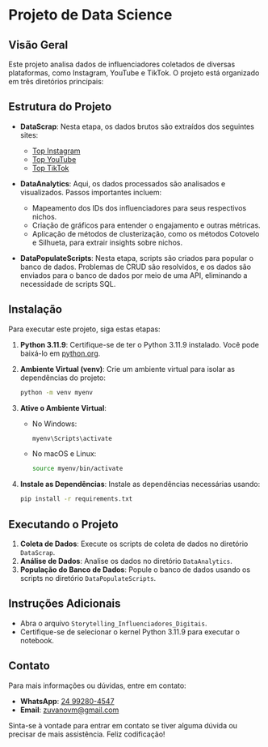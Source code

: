 # Projeto de Data Science

## Visão Geral

Este projeto analisa dados de influenciadores coletados de diversas plataformas, como Instagram, YouTube e TikTok. O projeto está organizado em três diretórios principais:

## Estrutura do Projeto

- **DataScrap**: Nesta etapa, os dados brutos são extraídos dos seguintes sites:
  - [Top Instagram](https://hypeauditor.com/pt/top-instagram/)
  - [Top YouTube](https://hypeauditor.com/pt/top-youtube/)
  - [Top TikTok](https://hypeauditor.com/pt/top-tiktok/)
  
- **DataAnalytics**: Aqui, os dados processados são analisados e visualizados. Passos importantes incluem:
  - Mapeamento dos IDs dos influenciadores para seus respectivos nichos.
  - Criação de gráficos para entender o engajamento e outras métricas.
  - Aplicação de métodos de clusterização, como os métodos Cotovelo e Silhueta, para extrair insights sobre nichos.

- **DataPopulateScripts**: Nesta etapa, scripts são criados para popular o banco de dados. Problemas de CRUD são resolvidos, e os dados são enviados para o banco de dados por meio de uma API, eliminando a necessidade de scripts SQL.

## Instalação

Para executar este projeto, siga estas etapas:

1. **Python 3.11.9**: Certifique-se de ter o Python 3.11.9 instalado. Você pode baixá-lo em [python.org](https://www.python.org/).

2. **Ambiente Virtual (venv)**: Crie um ambiente virtual para isolar as dependências do projeto:
   ```sh
   python -m venv myenv
   ```

3. **Ative o Ambiente Virtual**:
   - No Windows:
     ```sh
     myenv\Scripts\activate
     ```
   - No macOS e Linux:
     ```sh
     source myenv/bin/activate
     ```

4. **Instale as Dependências**: Instale as dependências necessárias usando:
   ```sh
   pip install -r requirements.txt
   ```

## Executando o Projeto

1. **Coleta de Dados**: Execute os scripts de coleta de dados no diretório `DataScrap`.
2. **Análise de Dados**: Analise os dados no diretório `DataAnalytics`.
3. **População do Banco de Dados**: Popule o banco de dados usando os scripts no diretório `DataPopulateScripts`.

## Instruções Adicionais

- Abra o arquivo `Storytelling_Influenciadores_Digitais`.
- Certifique-se de selecionar o kernel Python 3.11.9 para executar o notebook.

## Contato

Para mais informações ou dúvidas, entre em contato:

- **WhatsApp**: [24 99280-4547](https://wa.me/5524992804547)
- **Email**: [zuvanovm@gmail.com](mailto:zuvanovm@gmail.com)

Sinta-se à vontade para entrar em contato se tiver alguma dúvida ou precisar de mais assistência. Feliz codificação!
